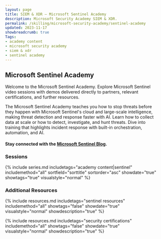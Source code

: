 ```yaml
---
layout: page
title: SIEM & XDR — Microsoft Sentinel Academy
description: Microsoft Security Academy SIEM & XDR.
permalink: /skilling/microsoft-security-academy/sentinel-academy
updated: 2023-11-17
showbreadcrumb: true
Tags:
- academy content
- microsoft security academy
- siem & xdr
- sentinel academy
---
```


## Microsoft Sentinel Academy
Welcome to the Microsoft Sentinel Academy. Explore Microsoft Sentinel video sessions with demos delivered directly to partners, relevant certifications, and further resources.

The Microsoft Sentinel Academy teaches you how to stop threats before they happen with Microsoft Sentinel's cloud and large-scale intelligence, making threat detection and response faster with AI. Learn how to collect data at scale or how to detect, investigate, and hunt threats. Dive into training that highlights incident response with built-in orchestration, automation, and AI.

#### Stay connected with the [Microsoft Sentinel Blog](https://techcommunity.microsoft.com/t5/microsoft-sentinel-blog/bg-p/MicrosoftSentinelBlog).

### Sessions
{% include series.md 
    includetags="academy content|sentinel" includemethod="all" 
    sortfield="sorttitle" sortorder="asc" showdate="true" showtags="true" 
    visualstyle="normal" 
%}

### Additional Resources

{% include resources.md 
    includetags="sentinel resources"
    includemethod="all" 
    showtags="false" 
    showdate="true" 
    visualstyle="normal" 
    showdescription="true"
%}

{% include resources.md 
    includetags="security certifications"
    includemethod="all" 
    showtags="false" 
    showdate="true" 
    visualstyle="normal" 
    showdescription="true"
%}